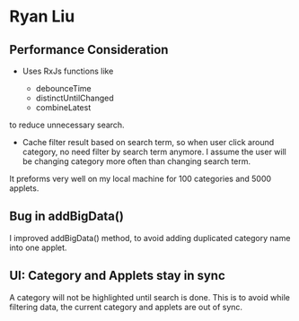# Ryan Liu

## Performance Consideration

* Uses RxJs functions like

  * debounceTime
  * distinctUntilChanged
  * combineLatest

to reduce unnecessary search.

* Cache filter result based on search term, so when user click around category, no need filter by search term anymore.  I assume the user will be changing category more often than changing search term.

It preforms very well on my local machine for 100 categories and 5000 applets.

## Bug in addBigData()

 I improved addBigData() method, to avoid adding duplicated category name into one applet.

## UI: Category and Applets stay in sync

A category will not be highlighted until search is done. This is to avoid while filtering data, the current category and applets are out of sync.
